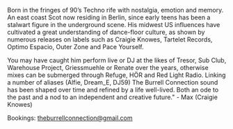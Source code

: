Born in the fringes of 90’s Techno rife with nostalgia, emotion and memory. An east coast Scot now residing in Berlin, since early teens has been a stalwart figure in the underground scene. His midwest US influences have cultivated a great understanding of dance-floor culture, as shown by numerous releases on labels such as Craigie Knowes, Tartelet Records, Optimo Espacio, Outer Zone and Pace Yourself.

You may have caught him perform live or DJ at the likes of Tresor, Sub Club, Warehouse Project, Griessmuehle or Renate over the years, otherwise mixes can be submerged through Refuge, HÖR and Red Light Radio. Linking a number of aliases (Alfie, Dream_E, DJ59) The Burrell Connection sound has been shaped over time and refined by a life well-lived. Both an ode to the past and a nod to an independent and creative future." - Max (Craigie Knowes)



Bookings: theburrellconnection@gmail.com
